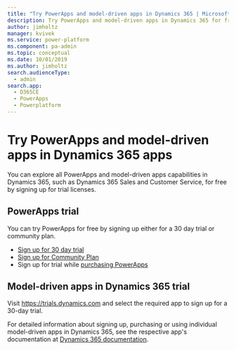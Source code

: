```yaml
---
title: "Try PowerApps and model-driven apps in Dynamics 365 | MicrosoftDocs"
description: Try PowerApps and model-driven apps in Dynamics 365 for free before you buy  
author: jimholtz
manager: kvivek
ms.service: power-platform
ms.component: pa-admin
ms.topic: conceptual
ms.date: 10/01/2019
ms.author: jimholtz
search.audienceType: 
  - admin
search.app: 
  - D365CE
  - PowerApps
  - Powerplatform
---
```

# Try PowerApps and model-driven apps in Dynamics 365 apps

You can explore all PowerApps and model-driven apps capabilities in Dynamics 365, such as Dynamics 365 Sales and Customer Service, for free by signing up for trial licenses.

## PowerApps trial 

You can try PowerApps for free by signing up either for a 30 day trial or community plan. 
- [Sign up for 30 day trial](https://docs.microsoft.com/powerapps/maker/signup-for-powerapps)
- [Sign up for Community Plan](https://docs.microsoft.com/powerapps/maker/dev-community-plan)
- Sign up for trial while [purchasing PowerApps](signup-for-powerapps-admin.md) 

## Model-driven apps in Dynamics 365 trial

Visit <https://trials.dynamics.com> and select the required app to sign up for a 30-day trial.

For detailed information about signing up, purchasing or using individual model-driven apps in Dynamics 365, see the respective app's documentation at [Dynamics 365 documentation](https://docs.microsoft.com/dynamics365/). 
